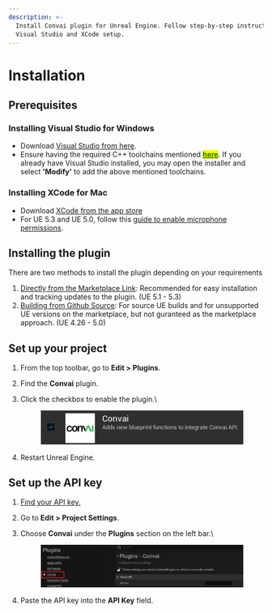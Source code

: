 ```yaml
---
description: >-
  Install Convai plugin for Unreal Engine. Follow step-by-step instructions for
  Visual Studio and XCode setup.
---
```


# Installation

## Prerequisites

### Installing Visual Studio for Windows

* Download  [Visual Studio from here](https://visualstudio.microsoft.com/downloads/).
* Ensure having the required C++ toolchains mentioned [<mark style="color:green;">**here**</mark>](https://docs.unrealengine.com/5.1/en-US/setting-up-visual-studio-development-environment-for-cplusplus-projects-in-unreal-engine/). If you already have Visual Studio installed, you may open the installer and select **'Modify'** to add the above mentioned toolchains.&#x20;

### Installing XCode for Mac

* Download [XCode from the app store](https://apps.apple.com/us/app/xcode/id497799835?mt=12)
* For UE 5.3 and UE 5.0, follow this [guide to enable microphone permissions](mac-microphone-permission-required-for-ue-5.0-and-5.3.md).

## Installing the plugin

There are two methods to install the plugin depending on your requirements

1. [Directly from the Marketplace Link](https://www.fab.com/listings/ba3145af-d2ef-434a-8bc3-f3fa1dfe7d5c): Recommended for easy installation and tracking updates to the plugin. (UE 5.1 - 5.3)
2. [Building from Github Source](https://github.com/Conv-AI/Convai-UnrealEngine-SDK?tab=readme-ov-file#installation): For source UE builds and for unsupported UE versions on the marketplace, but not guranteed as the marketplace approach. (UE 4.26 - 5.0)

## Set up your project

1. From the top toolbar, go to **Edit > Plugins**.&#x20;
2. Find the **Convai** plugin.
3.  Click the checkbox to enable the plugin.\


    <div align="left">

    <figure><img src="../../.gitbook/assets/image (130).png" alt=""><figcaption></figcaption></figure>

    </div>
4. Restart Unreal Engine.&#x20;

## Set up the API key

1. [Find your API key.](../../convai-playground/get-started.md#get-your-unique-api-key)
2. Go to **Edit > Project Settings**.
3.  Choose **Convai** under the **Plugins** section on the left bar.\


    <div align="left">

    <figure><img src="../../.gitbook/assets/image (196).png" alt=""><figcaption></figcaption></figure>

    </div>
4. Paste the API key into the **API Key** field.

